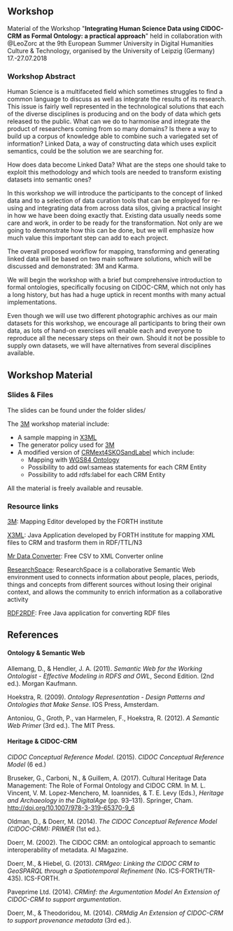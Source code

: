 ## Workshop



Material of the Workshop "**Integrating Human Science Data using CIDOC-CRM as Formal Ontology: a practical approach**" held in collaboration with @LeoZorc at the 9th European Summer University in Digital Humanities Culture & Technology, organised by the University of Leipzig (Germany) 17.-27.07.2018



### Workshop Abstract

Human Science is a multifaceted field which sometimes struggles to find a common language to discuss as well as integrate the results of its research. This issue is fairly well represented in the technological solutions that each of the diverse disciplines is producing and on the body of data which gets released to the public. What can we do to harmonise and integrate the product of researchers coming from so many domains? Is there a way to build up a corpus of knowledge able to combine such a variegated set of information? Linked Data, a way of constructing data which uses explicit semantics, could be the solution we are searching for.

How does data become Linked Data? What are the steps one should take to exploit this methodology and which tools are needed to transform existing datasets into semantic ones?

In this workshop we will introduce the participants to the concept of linked data and to a selection of data curation tools that can be employed for re-using and integrating data from across data silos, giving a practical insight in how we have been doing exactly that. Existing data usually needs some care and work, in order to be ready for the transformation. Not only are we going to demonstrate how this can be done, but we will emphasize how much value this important step can add to each project.

The overall proposed workflow for mapping, transforming and generating linked data will be based on two main software solutions, which will be discussed and demonstrated: 3M and Karma.

We will begin the workshop with a brief but comprehensive introduction to formal ontologies, specifically focusing on CIDOC-CRM, which not only has a long history, but has had a huge uptick in recent months with many actual implementations.

Even though we will use two different photographic archives as our main datasets for this workshop, we encourage all participants to bring their own data, as lots of hand-on exercises will enable each and everyone to reproduce all the necessary steps on their own. Should it not be possible to supply own datasets, we will have alternatives from several disciplines available.



## Workshop Material

### Slides & Files

The slides can be found under the folder slides/

The [3M](3M/) workshop material include:

* A sample mapping in [X3ML](3M/example_mapping.x3ml)
* The generator policy used for [3M](3M/example_generator-policy.xml)
* A modified version of [CRMext4SKOSandLabel](3M/CRMext4SKOSandLabel_v1.38.rdf) which include:
  * Mapping with [WGS84 Ontology](https://www.w3.org/2003/01/geo/)
  * Possibility to add owl:sameas statements for each CRM Entity
  * Possibility to add rdfs:label for each CRM Entity



All the material is freely available and reusable.



### Resource links

 

[3M](http://139.91.183.3/3M): Mapping Editor developed by the FORTH institute 

[X3ML](https://github.com/isl/x3ml): Java Application developed by FORTH institute for mapping XML files to CRM and trasform them in RDF/TTL/N3

[Mr Data Converter](https://shancarter.github.io/mr-data-converter/): Free CSV to XML Converter online

[ResearchSpace](http://researchspace.org): ResearchSpace is a collaborative Semantic Web environment used to connects information about people, places, periods, things and concepts from different sources without losing their original context, and allows the community to enrich information as a collaborative activity

[RDF2RDF](http://www.l3s.de/~minack/rdf2rdf/): Free Java application for converting RDF files





## References

#### Ontology & Semantic Web

Allemang, D., & Hendler, J. A. (2011). *Semantic Web for the Working Ontologist - Effective Modeling in RDFS and OWL*, Second Edition. (2nd ed.). Morgan Kaufmann. 

Hoekstra, R. (2009). *Ontology Representation - Design Patterns and Ontologies that Make Sense*. IOS Press, Amsterdam. 

Antoniou, G., Groth, P., van Harmelen, F., Hoekstra, R. (2012). *A Semantic Web Primer* (3rd ed.). The MIT Press.

#### Heritage & CIDOC-CRM

*CIDOC Conceptual Reference Model*. (2015). *CIDOC Conceptual Reference Model* (6 ed.)

Bruseker, G., Carboni, N., & Guillem, A. (2017). Cultural Heritage Data Management: The Role of Formal Ontology and CIDOC CRM. In M. L. Vincent, V. M. Lopez-Menchero, M. Ioannides, & T. E. Levy (Eds.), *Heritage and Archaeology in the DigitalAge* (pp. 93–131). Springer, Cham. http://doi.org/10.1007/978-3-319-65370-9_6 

Oldman, D., & Doerr, M. (2014). *The CIDOC Conceptual Reference Model (CIDOC-CRM): PRIMER* (1st ed.). 

Doerr, M. (2002). The CIDOC CRM: an ontological approach to semantic interoperability of metadata. AI Magazine. 

Doerr, M., & Hiebel, G. (2013). *CRMgeo: Linking the CIDOC CRM to GeoSPARQL through a Spatiotemporal Refinement* (No. ICS-FORTH/TR-435). ICS-FORTH. 

Paveprime Ltd. (2014). *CRMinf: the Argumentation Model An Extension of CIDOC-CRM to support argumentation*. 

Doerr, M., & Theodoridou, M. (2014). *CRMdig An Extension of CIDOC-CRM to support provenance metadata* (3rd ed.). 







